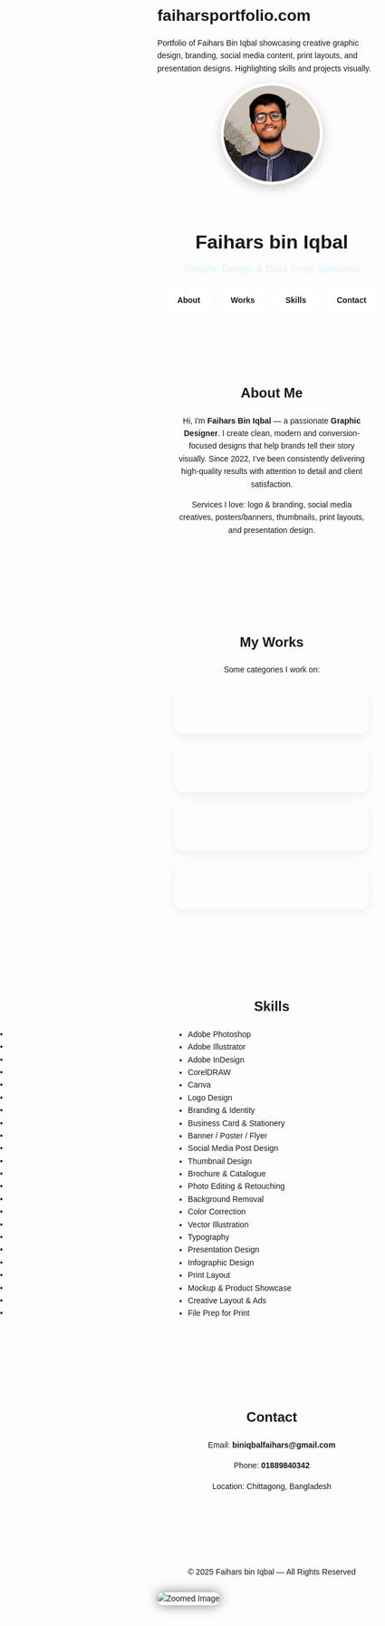 # faiharsportfolio.com
Portfolio of Faihars Bin Iqbal showcasing creative graphic design, branding, social media content, print layouts, and presentation designs. Highlighting skills and projects visually.
<!DOCTYPE html>
<html lang="en">
<head>
<meta charset="UTF-8">
<meta name="viewport" content="width=device-width, initial-scale=1.0">
<title>Faihars bin Iqbal - Portfolio</title>
<style>
@import url('https://fonts.googleapis.com/css2?family=Poppins:wght@300;500;700&display=swap');

:root{
  --primary:#2563eb;
  --primary-dark:#1d4ed8;
  --bg:#f1f5f9;
  --card:#ffffff;
  --text:#1e293b;
  --muted:#64748b;
  --shadow:0 10px 25px rgba(0,0,0,.08);
}
*{margin:0;padding:0;box-sizing:border-box;}
body{font-family:'Poppins',sans-serif;background:var(--bg);color:var(--text);line-height:1.6;}

header{text-align:center;padding:60px 20px 40px;background:linear-gradient(135deg, var(--primary), var(--primary-dark));color:white;border-bottom-left-radius:60px;border-bottom-right-radius:60px;box-shadow:var(--shadow);}
header img{width:180px;height:180px;border-radius:50%;object-fit:cover;border:5px solid white;box-shadow:0 6px 20px rgba(0,0,0,.2);margin-bottom:20px;}
header h1{font-size:34px;font-weight:700;}
header h2{font-size:18px;font-weight:400;margin-top:6px;color:#e0f2fe;}
nav{margin-top:20px;display:flex;justify-content:center;gap:14px;flex-wrap:wrap;}
nav a{text-decoration:none;padding:10px 20px;border-radius:30px;font-weight:600;font-size:14px;color:var(--primary);background:white;transition:.3s;box-shadow:var(--shadow);}
nav a:hover{background:var(--primary-dark);color:white;transform:translateY(-2px);}
section{max-width:1000px;margin:60px auto;padding:30px;background:var(--card);border-radius:20px;box-shadow:var(--shadow);}
section h3{font-size:24px;font-weight:700;margin-bottom:18px;color:var(--primary-dark);text-align:center;}
section p{color:var(--muted);margin-bottom:14px;text-align:center;}
.grid{display:grid;grid-template-columns:repeat(auto-fit,minmax(240px,1fr));gap:20px;margin-top:20px;}
.card{background:var(--bg);border-radius:16px;padding:20px;transition:.3s;box-shadow:0 6px 16px rgba(0,0,0,.06);text-align:center;cursor:pointer;}
.card:hover{transform:translateY(-5px);box-shadow:0 12px 24px rgba(0,0,0,.12);}
.chip{display:inline-block;font-size:13px;background:var(--primary);color:white;padding:5px 12px;border-radius:999px;margin-bottom:12px;}
.card-content{display:none;margin-top:10px;text-align:center;}
.card-content img{width:100px;height:auto;margin:5px;cursor:pointer;transition:0.3s;}
.card-content img:hover{transform:scale(1.1);}
.card-content p{margin-bottom:12px;color:var(--muted);font-size:14px;font-weight:600;}

/* Skills two columns with black dots */
.skills-list{
  display:grid;
  grid-template-columns:repeat(2, 1fr);
  gap:10px 60px; /* row-gap, column-gap */
  list-style:none;
  padding:0;
}
.skills-list li{
  font-weight:bold;
  position:relative;
  padding-left:15px;
  margin-bottom:6px;
}
.skills-list li::before{
  content:"•";
  position:absolute;
  left:0;
  color:black;
}

.contact p{margin:8px 0;font-size:15px;}
.contact a{color:var(--primary-dark);text-decoration:none;font-weight:600;}
.contact a:hover{text-decoration:underline;}
footer{text-align:center;padding:25px 10px;color:var(--muted);}

/* Lightbox Styles */
#lightbox{
  position:fixed;
  top:0;
  left:0;
  width:100%;
  height:100%;
  background:rgba(0,0,0,0.9);
  display:none;
  justify-content:center;
  align-items:center;
  z-index:9999;
}
#lightbox img{
  max-width:90%;
  max-height:90%;
  border-radius:10px;
  box-shadow:0 0 20px rgba(0,0,0,0.5);
  animation:fadeIn 0.3s ease;
}
@keyframes fadeIn{
  from {opacity:0;transform:scale(0.8);}
  to {opacity:1;transform:scale(1);}
}
</style>
</head>
<body>

<header>
<img src="faihars.png" alt="Faihars Bin Iqbal">
<h1>Faihars bin Iqbal</h1>
<h2>Graphic Design & Data Entry Specialist</h2>
<nav>
  <a href="#about">About</a>
  <a href="#works">Works</a>
  <a href="#skills">Skills</a>
  <a href="#contact">Contact</a>
</nav>
</header>

<!-- About Me -->
<section id="about">
<h3>About Me</h3>
<p>Hi, I'm <b>Faihars Bin Iqbal</b> — a passionate <b>Graphic Designer</b>. I create clean, modern and conversion-focused designs that help brands tell their story visually. Since 2022, I’ve been consistently delivering high-quality results with attention to detail and client satisfaction.</p>
<p>Services I love: logo & branding, social media creatives, posters/banners, thumbnails, print layouts, and presentation design.</p>
</section>

<!-- Works -->
<section id="works">
<h3>My Works</h3>
<p>Some categories I work on:</p>
<div class="grid">

  <!-- Logo Design -->
  <div class="card" onclick="toggleContent('logo')">
    <span class="chip">Logo Design</span>
    <div class="card-content" id="logo">
      <p>Clean, memorable logos for brands and businesses.</p>
      <img src="logo1.png" alt="Logo 1" onclick="openLightbox(this.src)">
      <img src="logo2.png" alt="Logo 2" onclick="openLightbox(this.src)">
      <img src="logo3.png" alt="Logo 3" onclick="openLightbox(this.src)">
      <img src="logo4.png" alt="Logo 4" onclick="openLightbox(this.src)">
      <img src="logo5.png" alt="Logo 5" onclick="openLightbox(this.src)">
      <img src="logo6.png" alt="Logo 6" onclick="openLightbox(this.src)">
      <img src="logo7.png" alt="Logo 7" onclick="openLightbox(this.src)">
    </div>
  </div>

  <!-- Social Media -->
  <div class="card" onclick="toggleContent('social')">
    <span class="chip">Social Media</span>
    <div class="card-content" id="social">
      <p>Posters, banners, ad creatives optimized for reach.</p>
      <img src="social1.png" alt="Social Media 1" onclick="openLightbox(this.src)">
      <img src="social2.png" alt="Social Media 2" onclick="openLightbox(this.src)">
      <img src="social3.png" alt="Social Media 3" onclick="openLightbox(this.src)">
      <img src="social4.png" alt="Social Media 4" onclick="openLightbox(this.src)">
      <img src="social5.png" alt="Social Media 5" onclick="openLightbox(this.src)">
    </div>
  </div>

  <!-- Print Design -->
  <div class="card" onclick="toggleContent('print')">
    <span class="chip">Print Design</span>
    <div class="card-content" id="print">
      <p>Flyers, brochures, business cards, packaging & more.</p>
      <img src="print1.png" alt="Print 1" onclick="openLightbox(this.src)">
      <img src="print2.png" alt="Print 2" onclick="openLightbox(this.src)">
      <img src="print3.png" alt="Print 3" onclick="openLightbox(this.src)">
      <img src="print4.png" alt="Print 4" onclick="openLightbox(this.src)">
      <img src="print5.png" alt="Print 5" onclick="openLightbox(this.src)">
    </div>
  </div>

  <!-- Presentation -->
  <div class="card" onclick="toggleContent('presentation')">
    <span class="chip">Presentation</span>
    <div class="card-content" id="presentation">
      <p>Professional slides for business and academics.</p>
      <img src="presentation1.png" alt="Presentation 1" onclick="openLightbox(this.src)">
      <img src="presentation2.png" alt="Presentation 2" onclick="openLightbox(this.src)">
      <img src="presentation3.png" alt="Presentation 3" onclick="openLightbox(this.src)">
      <img src="presentation4.png" alt="Presentation 4" onclick="openLightbox(this.src)">
      <img src="presentation5.png" alt="Presentation 5" onclick="openLightbox(this.src)">
    </div>
  </div>

</div>
</section>

<!-- Skills -->
<section id="skills">
<h3>Skills</h3>
<ul class="skills-list">
  <li>Adobe Photoshop</li>
  <li>Adobe Illustrator</li>
  <li>Adobe InDesign</li>
  <li>CorelDRAW</li>
  <li>Canva</li>
  <li>Logo Design</li>
  <li>Branding & Identity</li>
  <li>Business Card & Stationery</li>
  <li>Banner / Poster / Flyer</li>
  <li>Social Media Post Design</li>
  <li>Thumbnail Design</li>
  <li>Brochure & Catalogue</li>
  <li>Photo Editing & Retouching</li>
  <li>Background Removal</li>
  <li>Color Correction</li>
  <li>Vector Illustration</li>
  <li>Typography</li>
  <li>Presentation Design</li>
  <li>Infographic Design</li>
  <li>Print Layout</li>
  <li>Mockup & Product Showcase</li>
  <li>Creative Layout & Ads</li>
  <li>File Prep for Print</li>
</ul>
</section>

<!-- Contact -->
<section id="contact" class="contact">
<h3>Contact</h3>
<p>Email: <a href="mailto:biniqbalfaihars@gmail.com">biniqbalfaihars@gmail.com</a></p>
<p>Phone: <a href="tel:01889840342">01889840342</a></p>
<p>Location: Chittagong, Bangladesh</p>
</section>

<footer>
© 2025 Faihars bin Iqbal — All Rights Reserved
</footer>

<!-- Lightbox -->
<div id="lightbox" onclick="closeLightbox()">
  <img id="lightbox-img" src="" alt="Zoomed Image">
</div>

<script>
function toggleContent(id){
  const contents = document.querySelectorAll('.card-content');
  contents.forEach(c=>{if(c.id !== id) c.style.display='none';});
  const el = document.getElementById(id);
  el.style.display = (el.style.display === 'block') ? 'none' : 'block';
}

function openLightbox(src){
  const lightbox = document.getElementById('lightbox');
  const img = document.getElementById('lightbox-img');
  img.src = src;
  lightbox.style.display = 'flex';
}

function closeLightbox(){
  document.getElementById('lightbox').style.display = 'none';
}
</script>

</body>
</html>
